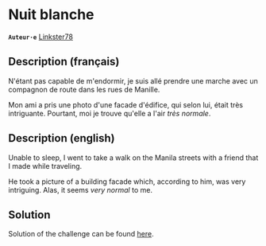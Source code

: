 # Nuit blanche

**`Auteur·e`** [Linkster78](https://github.com/Linkster78)

## Description (français)

N'étant pas capable de m'endormir, je suis allé prendre une marche avec un compagnon de route dans les rues de Manille.

Mon ami a pris une photo d'une facade d'édifice, qui selon lui, était très intriguante. Pourtant, moi je trouve qu'elle a l'air *très normale*.

## Description (english)

Unable to sleep, I went to take a walk on the Manila streets with a friend that I made while traveling.

He took a picture of a building facade which, according to him, was very intriguing. Alas, it seems *very normal* to me.

## Solution

Solution of the challenge can be found [here](solution/).
